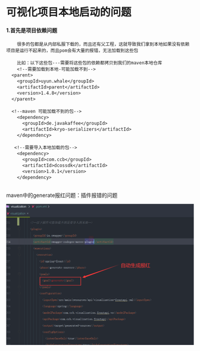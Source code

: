 



# 可视化项目本地启动的问题



#### 1.首先是项目依赖问题

```
	很多的包都是从内部私服下载的，而且还有父工程，这就导致我们拿到本地如果没有依赖项目是运行不起来的，而且pom会有大量的报错，无法加载到这些包
	
	比如：以下这些包---需要将这些包的依赖都拷贝到我们的maven本地仓库
	<!--需要加载到本地-可能加载不到-->
  <parent>
    <groupId>uyun.whale</groupId>
    <artifactId>parent</artifactId>
    <version>1.4.8</version>
  </parent>
  
  <!--maven 可能加载不到的包-->
    <dependency>
      <groupId>de.javakaffee</groupId>
      <artifactId>kryo-serializers</artifactId>
    </dependency>
   
   <!--需要导入本地加载的包-->
    <dependency>
      <groupId>com.ccb</groupId>
      <artifactId>dcossdk</artifactId>
      <version>1.0.1</version>
    </dependency>
    
```











maven中的generate报红问题：插件报错的问题

![1636171351995](../../../.vuepress/public/images/1636171351995.png)


































